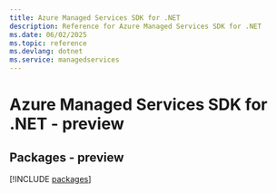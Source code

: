 ```yaml
---
title: Azure Managed Services SDK for .NET
description: Reference for Azure Managed Services SDK for .NET
ms.date: 06/02/2025
ms.topic: reference
ms.devlang: dotnet
ms.service: managedservices
---
```

# Azure Managed Services SDK for .NET - preview
## Packages - preview
[!INCLUDE [packages](managed-services-index.md)]